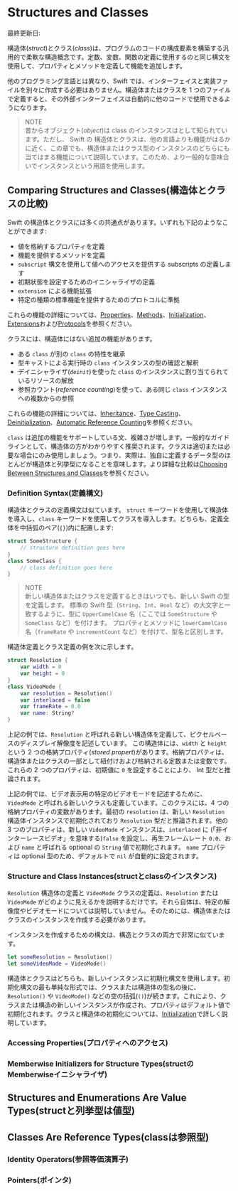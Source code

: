 # Structures and Classes

最終更新日:

構造体(*struct*)とクラス(*class*)は、プログラムのコードの構成要素を構築する汎用的で柔軟な構造概念です。定数、変数、関数の定義に使用するのと同じ構文を使用して、プロパティとメソッドを定義して機能を追加します。

他のプログラミング言語とは異なり、Swift では、インターフェイスと実装ファイルを別々に作成する必要はありません。構造体またはクラスを 1 つのファイルで定義すると、その外部インターフェイスは自動的に他のコードで使用できるようになります。

> NOTE  
> 昔からオブジェクト(*object*)は class のインスタンスはとして知られています。ただし、 Swift の 構造体とクラスは、他の言語よりも機能がはるかに近く、この章でも、構造体またはクラス型のインスタンスのどちらにも当てはまる機能について説明しています。このため、より一般的な意味合いでインスタンスという用語を使用します。

## Comparing Structures and Classes(構造体とクラスの比較)

Swift の構造体とクラスには多くの共通点があります。いずれも下記のようなことができます:

* 値を格納するプロパティを定義
* 機能を提供するメソッドを定義
* `subscript` 構文を使用して値へのアクセスを提供する subscripts の定義します
* 初期状態を設定するためのイニシャライザの定義
* `extension` による機能拡張
* 特定の種類の標準機能を提供するためのプロトコルに準拠

これらの機能の詳細については、[Properties](./properties.md)、[Methods](./methods.md)、[Initialization](./initialization.md)、[Extensions](../language-guide/extensions.md)および[Protocols](./protocols.md)を参照ください。

クラスには、構造体にはない追加の機能があります。

* ある `class` が別の `class` の特性を継承
* 型キャストによる実行時の `class` インスタンスの型の確認と解釈
* デイニシャライザ(*`deinit`*)を使った `class` のインスタンスに割り当てられているリソースの解放
* 参照カウント(*reference counting*)を使って、ある同じ `class` インスタンスへの複数からの参照

これらの機能の詳細については、[Inheritance](./inheritance.md)、[Type Casting](./type-casting.md)、[Deinitialization](./deinitialization.md)、[Automatic Reference Counting](./automatic-reference-counting.md)を参照ください。

`class` は追加の機能をサポートしている文、複雑さが増します。一般的なガイドラインとして、構造体の方がわかりやすく推奨されます。クラスは適切または必要な場合にのみ使用しましょう。つまり、実際は、独自に定義するデータ型のほとんどが構造体と列挙型になることを意味します。より詳細な比較は[Choosing Between Structures and Classes](https://developer.apple.com/documentation/swift/choosing_between_structures_and_classes)を参照ください。

### Definition Syntax(定義構文)

構造体とクラスの定義構文は似ています。 `struct` キーワードを使用して構造体を導入し、`class` キーワードを使用してクラスを導入します。どちらも、定義全体を中括弧のペア(`{}`)内に配置します:

```swift
struct SomeStructure {
    // structure definition goes here
}
class SomeClass {
    // class definition goes here
}
```

> NOTE  
> 新しい構造体またはクラスを定義するときはいつでも、新しい Swift の型を定義します。 標準の Swift 型（`String`、`Int`、`Bool` など）の大文字と一致するように、型に `UpperCamelCase` 名（ここでは `SomeStructure` や `SomeClass` など）を付けます。 プロパティとメソッドに `lowerCamelCase` 名（`frameRate` や `incrementCount` など）を付けて、型名と区別します。

構造体定義とクラス定義の例を次に示します。

```swift
struct Resolution {
    var width = 0
    var height = 0
}
class VideoMode {
    var resolution = Resolution()
    var interlaced = false
    var frameRate = 0.0
    var name: String?
}
```

上記の例では、`Resolution` と呼ばれる新しい構造体を定義して、ピクセルベースのディスプレイ解像度を記述しています。 この構造体には、`width` と `height` という 2 つの格納プロパティ(*stored propert*)があります。格納プロパティは、構造体またはクラスの一部として紐付けおよび格納される定数または変数です。これらの 2 つのプロパティは、初期値に `0` を設定することにより、 Int 型だと推論されます。

上記の例では、ビデオ表示用の特定のビデオモードを記述するために、`VideoMode` と呼ばれる新しいクラスも定義しています。このクラスには、4 つの格納プロパティの変数があります。最初の `resolution` は、新しい `Resolution` 構造体インスタンスで初期化されており `Resolution` 型だと推論されます。他の 3 つのプロパティは、新しい `VideoMode` インスタンスは、`interlaced` に (「非インターレースビデオ」を意味する)`false` を設定し、再生フレームレート `0.0`、および `name` と呼ばれる optional の `String` 値で初期化されます。 `name` プロパティは optional 型のため、デフォルトで `nil` が自動的に設定されます。

### Structure and Class Instances(structとclassのインスタンス)

`Resolution` 構造体の定義と `VideoMode` クラスの定義は、`Resolution` または `VideoMode` がどのように見えるかを説明するだけです。それら自体は、特定の解像度やビデオモードについては説明していません。そのためには、構造体またはクラスのインスタンスを作成する必要があります。

インスタンスを作成するための構文は、構造とクラスの両方で非常に似ています。

```swift
let someResolution = Resolution()
let someVideoMode = VideoMode()
```

構造体とクラスはどちらも、新しいインスタンスに初期化構文を使用します。初期化構文の最も単純な形式では、クラスまたは構造体の型名の後に、`Resolution()` や `VideoMode()` などの空の括弧(`()`)が続きます。これにより、クラスまたは構造の新しいインスタンスが作成され、プロパティはデフォルト値で初期化されます。クラスと構造体の初期化については、[Initialization](./initialization.md)で詳しく説明しています。

### Accessing Properties(プロパティへのアクセス)

### Memberwise Initializers for Structure Types(structのMemberwiseイニシャライザ)

## Structures and Enumerations Are Value Types(structと列挙型は値型)

## Classes Are Reference Types(classは参照型)

### Identity Operators(参照等価演算子)

### Pointers(ポインタ)
